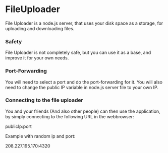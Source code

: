 # FileUploader
File Uploader is a node.js server, that uses your disk space as a storage, for uploading and downloading files.

### Safety
File Uploader is not completely safe, but you can use it as a base, and improve it for your own needs.

### Port-Forwarding
You will need to select a port and do the port-forwarding for it. You will also need to change the public IP variable in node.js server file to your own IP.

### Connecting to the file uploader
You and your friends (And also other people) can then use the application, by simply connecting to the following URL in the webbrowser:

publicIp:port

Example with random ip and port:

208.227.195.170:4320
